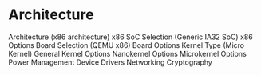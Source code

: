# Architecture

Architecture (x86 architecture)
x86 SoC Selection (Generic IA32 SoC)
x86 Options
Board Selection (QEMU x86)
Board Options
Kernel Type (Micro Kernel)
General Kernel Options
Nanokernel Options
Microkernel Options
Power Management
Device Drivers
Networking
Cryptography
